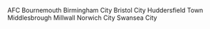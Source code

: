 AFC Bournemouth
Birmingham City
Bristol City
Huddersfield Town
Middlesbrough
Millwall
Norwich City
Swansea City